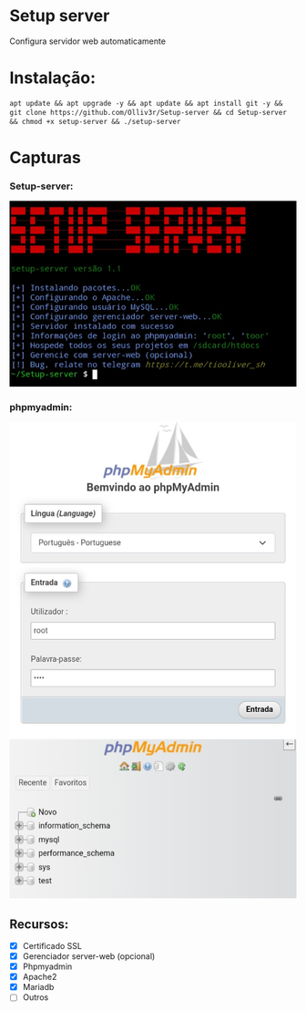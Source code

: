 # Setup server
Configura servidor web automaticamente

# Instalação:
```
apt update && apt upgrade -y && apt update && apt install git -y && git clone https://github.com/Olliv3r/Setup-server && cd Setup-server && chmod +x setup-server && ./setup-server
```

# Capturas

### Setup-server:
![main](https://github.com/Olliv3r/Setup-server/blob/main/media/Main.jpg)

### phpmyadmin:
![painel](https://github.com/Olliv3r/Setup-server/blob/main/media/painel-admin.jpg)
![dashboard](https://github.com/Olliv3r/Setup-server/blob/main/media/painel-dashboard.jpg)

## Recursos:
- [x] Certificado SSL
- [x] Gerenciador server-web (opcional)
- [x] Phpmyadmin
- [x] Apache2
- [x] Mariadb
- [ ] Outros
